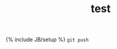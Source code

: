 ﻿---
layout: post
title: "test"
summary: "just test"
category: life
tags: [life, poem]
---
{% include JB/setup %}
`git push`